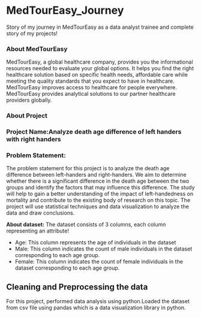 # MedTourEasy_Journey
Story of my journey in MedTourEasy as a data analyst trainee and complete story of my projects!

### About MedTourEasy
MedTourEasy, a global healthcare company, provides you the informational resources needed to evaluate your global options. It helps you find the right healthcare solution based on specific health needs, affordable care while meeting the quality standards that you expect to have in healthcare. MedTourEasy improves access to healthcare for people everywhere. MedTourEasy provides analytical solutions to our partner healthcare providers globally.

### About Project
### Project Name:Analyze death age difference of left handers with right handers

### Problem Statement:
The problem statement for this project is to analyze the death age difference between left-handers and right-handers. We aim to determine whether there is 
a significant difference in the death age between the two groups and identify the factors that may influence this difference. The study will help to gain a 
better understanding of the impact of left-handedness on mortality and contribute to the existing body of research on this topic. The project will use 
statistical techniques and data visualization to analyze the data and draw conclusions.

**About dataset:**
The dataset consists of 3 columns, each column representing an attribute!

- Age: This column represents the age of individuals in the dataset
- Male: This column indicates the count of male individuals in the dataset corresponding to each age group.
- Female: This column indicates the count of female individuals in the dataset corresponding to each age group.

## Cleaning and Preprocessing the data 
For this project, performed data analysis using python.Loaded the dataset 
from csv file using pandas which is a data visualization library in python.



